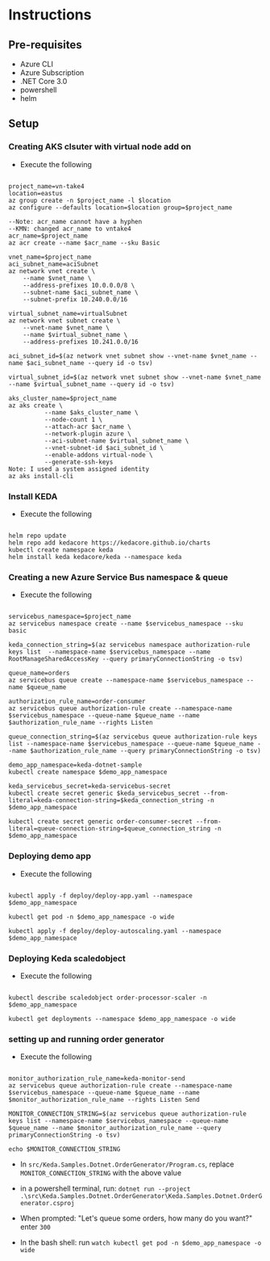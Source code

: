 # Instructions

## Pre-requisites

- Azure CLI
- Azure Subscription
- .NET Core 3.0
- powershell
- helm

## Setup

### Creating AKS clsuter with virtual node add on

* Execute the following

```cli

project_name=vn-take4
location=eastus
az group create -n $project_name -l $location
az configure --defaults location=$location group=$project_name

--Note: acr_name cannot have a hyphen
--KMN: changed acr_name to vntake4
acr_name=$project_name
az acr create --name $acr_name --sku Basic

vnet_name=$project_name
aci_subnet_name=aciSubnet
az network vnet create \
    --name $vnet_name \
    --address-prefixes 10.0.0.0/8 \
    --subnet-name $aci_subnet_name \
    --subnet-prefix 10.240.0.0/16

virtual_subnet_name=virtualSubnet
az network vnet subnet create \
    --vnet-name $vnet_name \
    --name $virtual_subnet_name \
    --address-prefixes 10.241.0.0/16

aci_subnet_id=$(az network vnet subnet show --vnet-name $vnet_name --name $aci_subnet_name --query id -o tsv)

virtual_subnet_id=$(az network vnet subnet show --vnet-name $vnet_name --name $virtual_subnet_name --query id -o tsv)

aks_cluster_name=$project_name
az aks create \
          --name $aks_cluster_name \
          --node-count 1 \
          --attach-acr $acr_name \
          --network-plugin azure \
          --aci-subnet-name $virtual_subnet_name \
          --vnet-subnet-id $aci_subnet_id \
          --enable-addons virtual-node \
          --generate-ssh-keys
Note: I used a system assigned identity
az aks install-cli

```

### Install KEDA

* Execute the following

```cli

helm repo update
helm repo add kedacore https://kedacore.github.io/charts
kubectl create namespace keda
helm install keda kedacore/keda --namespace keda

```

### Creating a new Azure Service Bus namespace & queue

* Execute the following

```cli

servicebus_namespace=$project_name
az servicebus namespace create --name $servicebus_namespace --sku basic

keda_connection_string=$(az servicebus namespace authorization-rule keys list  --namespace-name $servicebus_namespace --name RootManageSharedAccessKey --query primaryConnectionString -o tsv)

queue_name=orders
az servicebus queue create --namespace-name $servicebus_namespace --name $queue_name

authorization_rule_name=order-consumer
az servicebus queue authorization-rule create --namespace-name $servicebus_namespace --queue-name $queue_name --name $authorization_rule_name --rights Listen

queue_connection_string=$(az servicebus queue authorization-rule keys list --namespace-name $servicebus_namespace --queue-name $queue_name --name $authorization_rule_name --query primaryConnectionString -o tsv)

demo_app_namespace=keda-dotnet-sample
kubectl create namespace $demo_app_namespace

keda_servicebus_secret=keda-servicebus-secret
kubectl create secret generic $keda_servicebus_secret --from-literal=keda-connection-string=$keda_connection_string -n $demo_app_namespace

kubectl create secret generic order-consumer-secret --from-literal=queue-connection-string=$queue_connection_string -n $demo_app_namespace

```

### Deploying demo app

* Execute the following

```cli

kubectl apply -f deploy/deploy-app.yaml --namespace $demo_app_namespace

kubectl get pod -n $demo_app_namespace -o wide

kubectl apply -f deploy/deploy-autoscaling.yaml --namespace $demo_app_namespace

```

### Deploying Keda scaledobject

* Execute the following

```cli

kubectl describe scaledobject order-processor-scaler -n $demo_app_namespace

kubectl get deployments --namespace $demo_app_namespace -o wide

```

### setting up and running order generator

* Execute the following

```cli

monitor_authorization_rule_name=keda-monitor-send
az servicebus queue authorization-rule create --namespace-name $servicebus_namespace --queue-name $queue_name --name $monitor_authorization_rule_name --rights Listen Send

MONITOR_CONNECTION_STRING=$(az servicebus queue authorization-rule keys list --namespace-name $servicebus_namespace --queue-name $queue_name --name $monitor_authorization_rule_name --query primaryConnectionString -o tsv)

echo $MONITOR_CONNECTION_STRING

```

* In `src/Keda.Samples.Dotnet.OrderGenerator/Program.cs`, replace  `MONITOR_CONNECTION_STRING` with the above value

* in a powershell terminal, run: `dotnet run --project .\src\Keda.Samples.Dotnet.OrderGenerator\Keda.Samples.Dotnet.OrderGenerator.csproj`

* When prompted: "Let's queue some orders, how many do you want?" enter `300` 

* In the bash shell: run `watch kubectl get pod -n $demo_app_namespace -o wide`
